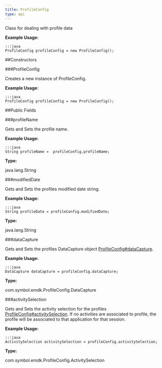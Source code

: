 ```yaml
---
title: ProfileConfig
type: api
---
```



Class for dealing with profile data
 
 

**Example Usage:**
	
	:::java	
	ProfileConfig profileConfig = new ProfileConfig();


##Constructors

###ProfileConfig

Creates a new instance of ProfileConfig.
 
 

**Example Usage:**
	
	:::java	
	ProfileConfig profileConfig = new ProfileConfig();


##Public Fields

###profileName

Gets and Sets the profile name.
 
 

**Example Usage:**
	
	:::java	
	String profileName =  profileConfig.profileName;


**Type:**

java.lang.String

###modifiedDate

Gets and Sets the profiles modified date string. 
 
 

**Example Usage:**
	
	:::java	
	String profileDate = profileConfig.modifiedDate;


**Type:**

java.lang.String

###dataCapture

Gets and Sets the profiles DataCapture object [ProfileConfig#dataCapture](../ProfileConfig#dataCapture). 
 
 

**Example Usage:**
	
	:::java	
	DataCapture dataCapture = profileConfig.dataCapture;


**Type:**

com.symbol.emdk.ProfileConfig.DataCapture

###activitySelection

Gets and Sets the activity selection for the profiles [ProfileConfig#activitySelection](../ProfileConfig#activitySelection). 
 If no activities are associated to profile, the profile will be associated to that application for that session.
 
 

**Example Usage:**
	
	:::java	
	ActivitySelection activitySelection = profileConfig.activitySelection;


**Type:**

com.symbol.emdk.ProfileConfig.ActivitySelection

